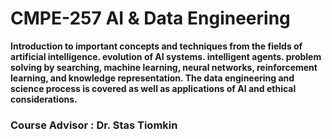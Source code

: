 # CMPE-257 AI & Data Engineering    

**Introduction to important concepts and techniques from the fields of artificial intelligence. evolution of AI systems. intelligent agents. problem
solving by searching, machine learning, neural networks, reinforcement learning, and knowledge representation. The data engineering and science
process is covered as well as applications of AI and ethical considerations.**

   ### Course Advisor : Dr. Stas Tiomkin



